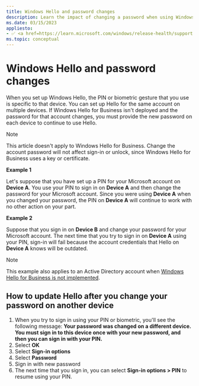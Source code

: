 ```yaml
---
title: Windows Hello and password changes
description: Learn the impact of changing a password when using Windows Hello.
ms.date: 03/15/2023
appliesto: 
- ✅ <a href=https://learn.microsoft.com/windows/release-health/supported-versions-windows-client target=_blank>Windows 10 and later</a>
ms.topic: conceptual
---
```

# Windows Hello and password changes

When you set up Windows Hello, the PIN or biometric gesture that you use is specific to that device. You can set up Hello for the same account on multiple devices. If Windows Hello for Business isn't deployed and the password for that account changes, you must provide the new password on each device to continue to use Hello.

> [!Note]
> This article doesn't apply to Windows Hello for Business. Change the account password will not affect sign-in or unlock, since Windows Hello for Business uses a key or certificate.

**Example 1**

Let's suppose that you have set up a PIN for your Microsoft account on **Device A**. You use your PIN to sign in on **Device A** and then change the password for your Microsoft account.
Since you were using **Device A** when you changed your password, the PIN on **Device A** will continue to work with no other action on your part.

**Example 2**

Suppose that you sign in on **Device B** and change your password for your Microsoft account. The next time that you try to sign in on **Device A** using your PIN, sign-in will fail because the account credentials that Hello on **Device A** knows will be outdated.

>[!NOTE]
>This example also applies to an Active Directory account when [Windows Hello for Business is not implemented](hello-manage-in-organization.md).

## How to update Hello after you change your password on another device

1. When you try to sign in using your PIN or biometric, you'll see the following message: **Your password was changed on a different device. You must sign in to this device once with your new password, and then you can sign in with your PIN.**
1. Select **OK**
1. Select **Sign-in options**
1. Select **Password**
1. Sign in with new password
1. The next time that you sign in, you can select **Sign-in options > PIN** to resume using your PIN.
